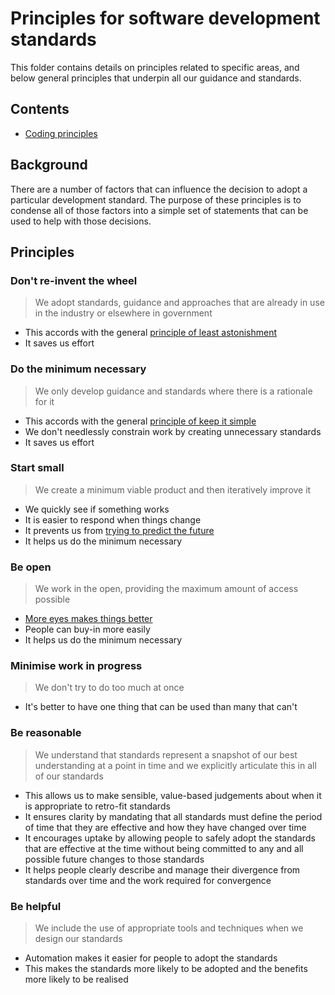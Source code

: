 # Principles for software development standards

This folder contains details on principles related to specific areas, and below general principles that underpin all our guidance and standards.

## Contents

- [Coding principles](coding_principles.md)

## Background

There are a number of factors that can influence the decision to adopt a particular development standard. The purpose of these principles is to condense all of those factors into a simple set of statements that can be used to help with those decisions.

## Principles

### Don't re-invent the wheel

> We adopt standards, guidance and approaches that are already in use in the industry or elsewhere in government

- This accords with the general [principle of least astonishment](https://en.wikipedia.org/wiki/Principle_of_least_astonishment)
- It saves us effort

### Do the minimum necessary

> We only develop guidance and standards where there is a rationale for it

- This accords with the general [principle of keep it simple](https://en.wikipedia.org/wiki/KISS_principle)
- We don't needlessly constrain work by creating unnecessary standards
- It saves us effort

### Start small

> We create a minimum viable product and then iteratively improve it

- We quickly see if something works
- It is easier to respond when things change
- It prevents us from [trying to predict the future](https://en.wikipedia.org/wiki/You_aren%27t_gonna_need_it)
- It helps us do the minimum necessary

### Be open

> We work in the open, providing the maximum amount of access possible

- [More eyes makes things better](https://www.gov.uk/guidance/government-design-principles#make-things-open-it-makes-things-better)
- People can buy-in more easily
- It helps us do the minimum necessary

### Minimise work in progress

> We don't try to do too much at once

- It's better to have one thing that can be used than many that can't

### Be reasonable

> We understand that standards represent a snapshot of our best understanding at a point in time and we explicitly articulate this in all of our standards

- This allows us to make sensible, value-based judgements about when it is appropriate to retro-fit standards
- It ensures clarity by mandating that all standards must define the period of time that they are effective and how they have changed over time
- It encourages uptake by allowing people to safely adopt the standards that are effective at the time without being committed to any and all possible future changes to those standards
- It helps people clearly describe and manage their divergence from standards over time and the work required for convergence

### Be helpful

> We include the use of appropriate tools and techniques when we design our standards

- Automation makes it easier for people to adopt the standards
- This makes the standards more likely to be adopted and the benefits more likely to be realised
